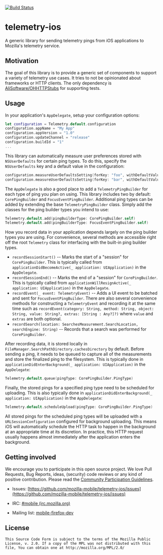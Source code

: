 [![Build Status](https://travis-ci.org/mozilla-mobile/telemetry-ios.svg?branch=master)](https://travis-ci.org/mozilla-mobile/telemetry-ios)

telemetry-ios
=============

A generic library for sending telemetry pings from iOS applications to Mozilla's telemetry service.

## Motivation

The goal of this library is to provide a generic set of components to support a variety of telemetry use cases. It tries to not be opinionated about frameworks or HTTP clients. The only dependency is [AliSoftware/OHHTTPStubs](https://github.com/AliSoftware/OHHTTPStubs) for supporting tests.

## Usage

In your application's `AppDelegate`, setup your configuration options:

```swift
let configuration = Telemetry.default.configuration
configuration.appName = "My App"
configuration.appVersion = "1.0"
configuration.updateChannel = "release"
configuration.buildId = "1"
...
```

This library can automatically measure user preferences stored with `NSUserDefaults` for certain ping types. To do this, specify the `NSUserDefaults` key and a default value in the configuration:

```swift
configuration.measureUserDefaultsSetting(forKey: "foo", withDefaultValue: true)
configuration.measureUserDefaultsSetting(forKey: "bar", withDefaultValue: false)
```

The `AppDelegate` is also a good place to add a `TelemetryPingBuilder` for each type of ping you plan on using. This library includes two by default: `CorePingBuilder` and `FocusEventPingBuilder`. Additional ping types can be added by extending the base `TelemetryPingBuilder` class. Simply add the classes for the ping builder types you intend to use:

```swift
Telemetry.default.add(pingBuilderType: CorePingBuilder.self)
Telemetry.default.add(pingBuilderType: FocusEventPingBuilder.self)
```

How you record data in your application depends largely on the ping builder types you are using. For convenience, several methods are accessible right off the root `Telemetry` class for interfacing with the built-in ping builder types.

* `recordSessionStart()` -- Marks the start of a "session" for `CorePingBuilder`. This is typically called from `applicationDidBecomeActive(_ application: UIApplication)` in the `AppDelegate`.
* `recordSessionEnd()` -- Marks the end of a "session" for `CorePingBuilder`. This is typically called from `applicationWillResignActive(_ application: UIApplication)` in the `AppDelegate`.
* `recordEvent(_ event: TelemetryEvent)` -- Adds a UI event to be batched and sent for `FocusEventPingBuilder`. There are also several convenience methods for constructing a `TelemetryEvent` and recording it at the same time such as `recordEvent(category: String, method: String, object: String, value: String?, extras: [String : Any?]?)` where `value` and `extras` are both optional.
* `recordSearch(location: SearchesMeasurement.SearchLocation, searchEngine: String)` -- Records that a search was performed for `CorePingBuilder`.

After recording data, it is stored locally in `FileManager.SearchPathDirectory.cachesDirectory` by default. Before sending a ping, it needs to be queued to capture all of the measurements and store the finalized ping to the filesystem. This is typically done in `applicationDidEnterBackground(_ application: UIApplication)` in the `AppDelegate`:

```swift
Telemetry.default.queue(pingType: CorePingBuilder.PingType)
```

Finally, the stored pings for a specified ping type need to be scheduled for uploading. This is also typically done in `applicationDidEnterBackground(_ application: UIApplication)` in the `AppDelegate`:

```swift
Telemetry.default.scheduleUpload(pingType: CorePingBuilder.PingType)
```

All stored pings for the scheduled ping types will be uploaded with a `URLSessionConfiguration` configured for background uploading. This means iOS will automatically schedule the HTTP task to happen in the background at an appropriate time at its discretion. In practice, this HTTP request usually happens almost immediately after the application enters the background.

## Getting involved

We encourage you to participate in this open source project. We love Pull Requests, Bug Reports, ideas, (security) code reviews or any kind of positive contribution. Please read the [Community Participation Guidelines](https://www.mozilla.org/en-US/about/governance/policies/participation/).

* Issues: [https://github.com/mozilla-mobile/telemetry-ios/issues](https://github.com/mozilla-mobile/telemetry-ios/issues)

* IRC: [#mobile (irc.mozilla.org)](https://wiki.mozilla.org/IRC)

* Mailing list: [mobile-firefox-dev](https://mail.mozilla.org/listinfo/mobile-firefox-dev)

## License

    This Source Code Form is subject to the terms of the Mozilla Public
    License, v. 2.0. If a copy of the MPL was not distributed with this
    file, You can obtain one at http://mozilla.org/MPL/2.0/
